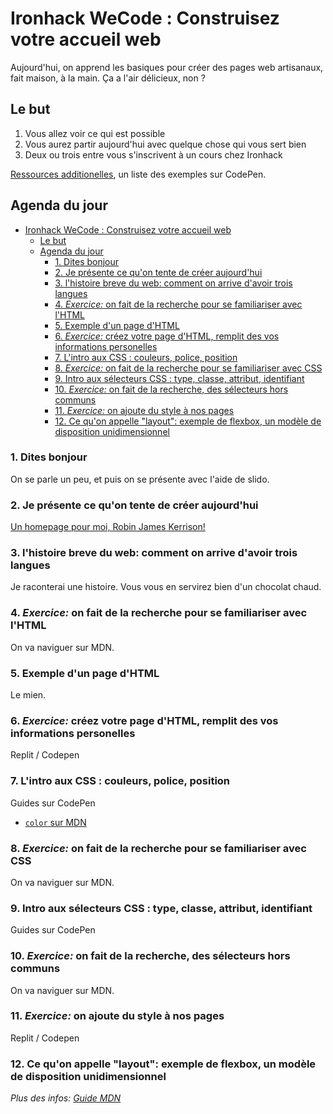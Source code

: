 # Ironhack WeCode : Construisez votre accueil web

Aujourd'hui, on apprend les basiques pour créer des pages web artisanaux,
fait maison, à la main.
Ça a l'air délicieux, non ?

## Le but

1. Vous allez voir ce qui est possible
2. Vous aurez partir aujourd'hui avec quelque chose qui vous sert bien
3. Deux ou trois entre vous s'inscrivent à un cours chez Ironhack

[Ressources additionelles](./ressources-additionelles.html), un liste des exemples sur CodePen.

## Agenda du jour

- [Ironhack WeCode : Construisez votre accueil web](#ironhack-wecode--construisez-votre-accueil-web)
  - [Le but](#le-but)
  - [Agenda du jour](#agenda-du-jour)
    - [1. Dites bonjour](#1-dites-bonjour)
    - [2. Je présente ce qu'on tente de créer aujourd'hui](#2-je-présente-ce-quon-tente-de-créer-aujourdhui)
    - [3. l'histoire breve du web: comment on arrive d'avoir trois langues](#3-lhistoire-breve-du-web-comment-on-arrive-davoir-trois-langues)
    - [4. _Exercice:_ on fait de la recherche pour se familiariser avec l'HTML](#4-exercice-on-fait-de-la-recherche-pour-se-familiariser-avec-lhtml)
    - [5. Exemple d'un page d'HTML](#5-exemple-dun-page-dhtml)
    - [6. _Exercice:_ créez votre page d'HTML, remplit des vos informations personelles](#6-exercice-créez-votre-page-dhtml-remplit-des-vos-informations-personelles)
    - [7. L'intro aux CSS : couleurs, police, position](#7-lintro-aux-css--couleurs-police-position)
    - [8. _Exercice:_ on fait de la recherche pour se familiariser avec CSS](#8-exercice-on-fait-de-la-recherche-pour-se-familiariser-avec-css)
    - [9. Intro aux sélecteurs CSS : type, classe, attribut, identifiant](#9-intro-aux-sélecteurs-css--type-classe-attribut-identifiant)
    - [10. _Exercice:_ on fait de la recherche, des sélecteurs hors communs](#10-exercice-on-fait-de-la-recherche-des-sélecteurs-hors-communs)
    - [11. _Exercice:_ on ajoute du style à nos pages](#11-exercice-on-ajoute-du-style-à-nos-pages)
    - [12. Ce qu'on appelle "layout": exemple de flexbox, un modèle de disposition unidimensionnel](#12-ce-quon-appelle-layout-exemple-de-flexbox-un-modèle-de-disposition-unidimensionnel)

### 1. Dites bonjour

On se parle un peu, et puis on se présente avec l'aide de slido.

### 2. Je présente ce qu'on tente de créer aujourd'hui

[Un homepage pour moi, Robin James Kerrison!](./version-finale/)

### 3. l'histoire breve du web: comment on arrive d'avoir trois langues

Je raconterai une histoire. Vous vous en servirez bien d'un chocolat chaud.

### 4. _Exercice:_ on fait de la recherche pour se familiariser avec l'HTML

On va naviguer sur MDN.

### 5. Exemple d'un page d'HTML

Le mien.

### 6. _Exercice:_ créez votre page d'HTML, remplit des vos informations personelles

Replit / Codepen

### 7. L'intro aux CSS : couleurs, police, position

Guides sur CodePen

- [`color` sur MDN](https://developer.mozilla.org/fr/docs/Web/CSS/color)

### 8. _Exercice:_ on fait de la recherche pour se familiariser avec CSS

On va naviguer sur MDN.

### 9. Intro aux sélecteurs CSS : type, classe, attribut, identifiant

Guides sur CodePen

### 10. _Exercice:_ on fait de la recherche, des sélecteurs hors communs

On va naviguer sur MDN.

### 11. _Exercice:_ on ajoute du style à nos pages

Replit / Codepen

### 12. Ce qu'on appelle "layout": exemple de flexbox, un modèle de disposition unidimensionnel

_Plus des infos: [Guide MDN](https://developer.mozilla.org/fr/docs/Web/CSS/CSS_flexible_box_layout/Basic_concepts_of_flexbox)_
